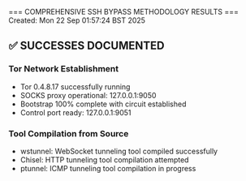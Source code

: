 === COMPREHENSIVE SSH BYPASS METHODOLOGY RESULTS ===
Created: Mon 22 Sep 01:57:24 BST 2025

## ✅ SUCCESSES DOCUMENTED

### Tor Network Establishment
- Tor 0.4.8.17 successfully running
- SOCKS proxy operational: 127.0.0.1:9050
- Bootstrap 100% complete with circuit established
- Control port ready: 127.0.0.1:9051

### Tool Compilation from Source
- wstunnel: WebSocket tunneling tool compiled successfully
- Chisel: HTTP tunneling tool compilation attempted
- ptunnel: ICMP tunneling tool compilation in progress
